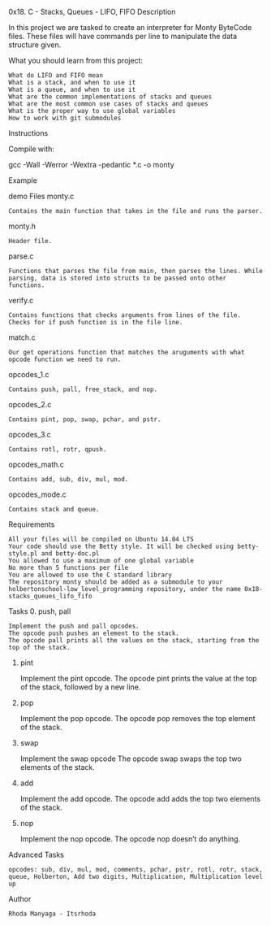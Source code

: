 0x18. C - Stacks, Queues - LIFO, FIFO
Description

In this project we are tasked to create an interpreter for Monty ByteCode files. These files will have commands per line to manipulate the data structure given.

What you should learn from this project:

    What do LIFO and FIFO mean
    What is a stack, and when to use it
    What is a queue, and when to use it
    What are the common implementations of stacks and queues
    What are the most common use cases of stacks and queues
    What is the proper way to use global variables
    How to work with git submodules

Instructions

Compile with:

gcc -Wall -Werror -Wextra -pedantic *.c -o monty

Example

demo
Files
monty.c

    Contains the main function that takes in the file and runs the parser.

monty.h

    Header file.

parse.c

    Functions that parses the file from main, then parses the lines. While parsing, data is stored into structs to be passed onto other functions.

verify.c

    Contains functions that checks arguments from lines of the file. Checks for if push function is in the file line.

match.c

    Our get operations function that matches the aruguments with what opcode function we need to run.

opcodes_1.c

    Contains push, pall, free_stack, and nop.

opcodes_2.c

    Contains pint, pop, swap, pchar, and pstr.

opcodes_3.c

    Contains rotl, rotr, qpush.

opcodes_math.c

    Contains add, sub, div, mul, mod.

opcodes_mode.c

    Contains stack and queue.

Requirements

    All your files will be compiled on Ubuntu 14.04 LTS
    Your code should use the Betty style. It will be checked using betty-style.pl and betty-doc.pl
    You allowed to use a maximum of one global variable
    No more than 5 functions per file
    You are allowed to use the C standard library
    The repository monty should be added as a submodule to your holbertonschool-low_level_programming repository, under the name 0x18-stacks_queues_lifo_fifo

Tasks
0. push, pall

    Implement the push and pall opcodes.
    The opcode push pushes an element to the stack.
    The opcode pall prints all the values on the stack, starting from the top of the stack.

1. pint

    Implement the pint opcode.
    The opcode pint prints the value at the top of the stack, followed by a new line.

2. pop

    Implement the pop opcode.
    The opcode pop removes the top element of the stack.

3. swap

    Implement the swap opcode
    The opcode swap swaps the top two elements of the stack.

4. add

    Implement the add opcode.
    The opcode add adds the top two elements of the stack.

5. nop

    Implement the nop opcode.
    The opcode nop doesn’t do anything.

Advanced Tasks

    opcodes: sub, div, mul, mod, comments, pchar, pstr, rotl, rotr, stack, queue, Holberton, Add two digits, Multiplication, Multiplication level up

Author

    Rhoda Manyaga - Itsrhoda
